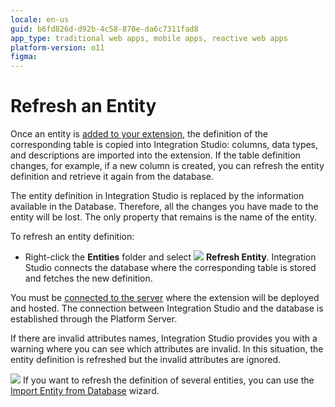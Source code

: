 ```yaml
---
locale: en-us
guid: b6fd826d-d92b-4c58-870e-da6c7311fad8
app_type: traditional web apps, mobile apps, reactive web apps
platform-version: o11
figma:
---
```


# Refresh an Entity

Once an entity is [added to your extension](<entity-define.md>), the definition of the corresponding table is copied into Integration Studio: columns, data types, and descriptions are imported into the extension. If the table definition changes, for example, if a new column is created, you can refresh the entity definition and retrieve it again from the database.

<div class="info" markdown="1">

The entity definition in Integration Studio is replaced by the information available in the Database. Therefore, all the changes you have made to the entity will be lost. The only property that remains is the name of the entity.  

</div>

To refresh an entity definition:

* Right-click the **Entities** folder and select ![](images/refresh.gif) **Refresh Entity**. Integration Studio connects the database where the corresponding table is stored and fetches the new definition.

You must be [connected to the server](<../extension-life-cycle/server-connect.md>) where the extension will be deployed and hosted. The connection between Integration Studio and the database is established through the Platform Server.

If there are invalid attributes names, Integration Studio provides you with a warning where you can see which attributes are invalid. In this situation, the entity definition is refreshed but the invalid attributes are ignored.

![](images/tip.gif) If you want to refresh the definition of several entities, you can use the [Import Entity from Database](<entity-import-from-database.md>) wizard.
